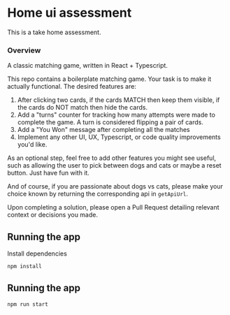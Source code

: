# Home ui assessment
This is a take home assessment.

### Overview
A classic matching game, written in React + Typescript.

This repo contains a boilerplate matching game. Your task is to make it actually functional. The desired features are:
1) After clicking two cards, if the cards MATCH then keep them visible, if the cards do NOT match then hide the cards.
1) Add a "turns" counter for tracking how many attempts were made to complete the game. A turn is considered flipping a pair of cards.
1) Add a "You Won" message after completing all the matches
1) Implement any other UI, UX, Typescript, or code quality improvements you'd like.

As an optional step, feel free to add other features you might see useful, such as allowing the user to pick between dogs and cats or maybe a reset button. Just have fun with it.

And of course, if you are passionate about dogs vs cats, please make your choice known by returning the corresponding api in `getApiUrl`.

Upon completing a solution, please open a Pull Request detailing relevant context or decisions you made.

## Running the app
Install dependencies

```sh
npm install
```

## Running the app
```sh
npm run start
```
